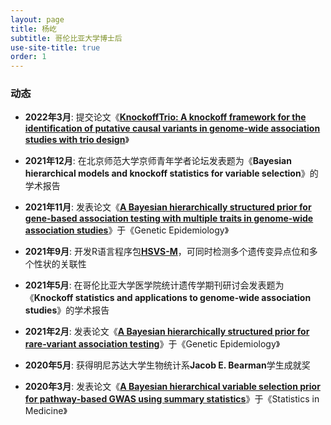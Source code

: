 ```yaml
---
layout: page
title: 杨屹
subtitle: 哥伦比亚大学博士后
use-site-title: true
order: 1
---
```


### 动态

- **2022年3月**: 提交论文《[**KnockoffTrio: A knockoff framework for the identification of putative causal variants in genome-wide association studies with trio design**](http://www.columbia.edu/~ii2135/ms_knockofftrio.pdf)》

- **2021年12月**: 在北京师范大学京师青年学者论坛发表题为《**Bayesian hierarchical models and knockoff statistics for variable selection**》的学术报告

- **2021年11月**: 发表论文《[**A Bayesian hierarchically structured prior for gene-based association testing with multiple traits in genome-wide association studies**](https://doi.org/10.1002/gepi.22437)》于《Genetic Epidemiology》

- **2021年9月**: 开发R语言程序包[**HSVS-M**](https://github.com/yiyangphd/HSVSM)，可同时检测多个遗传变异点位和多个性状的关联性

- **2021年5月**: 在哥伦比亚大学医学院统计遗传学期刊研讨会发表题为《**Knockoff statistics and applications to genome-wide association studies**》的学术报告

- **2021年2月**: 发表论文《[**A Bayesian hierarchically structured prior for rare‐variant association testing**](https://doi.org/10.1002/gepi.22379)》于《Genetic Epidemiology》

- **2020年5月**: 获得明尼苏达大学生物统计系**Jacob E. Bearman**学生成就奖

- **2020年3月**: 发表论文《[**A Bayesian hierarchical variable selection prior for pathway‐based GWAS using summary statistics**](https://doi.org/10.1002/sim.8442)》于《Statistics in Medicine》
